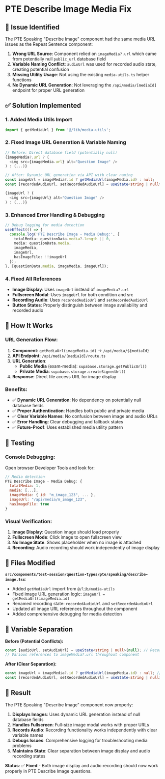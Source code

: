 # PTE Describe Image Media Fix

## 🎯 **Issue Identified**
The PTE Speaking "Describe Image" component had the same media URL issues as the Repeat Sentence component:
1. **Wrong URL Source**: Component relied on `imageMedia?.url` which came from potentially null `public_url` database field
2. **Variable Naming Conflict**: `audioUrl` was used for recorded audio state, creating potential confusion
3. **Missing Utility Usage**: Not using the existing `media-utils.ts` helper functions
4. **No Dynamic URL Generation**: Not leveraging the `/api/media/[mediaId]` endpoint for proper URL generation

## ✅ **Solution Implemented**

### 1. **Added Media Utils Import**
```typescript
import { getMediaUrl } from '@/lib/media-utils';
```

### 2. **Fixed Image URL Generation & Variable Naming**
```typescript
// Before: Direct database field (potentially null)
{imageMedia?.url ? (
  <img src={imageMedia.url} alt="Question Image" />
) : (...)}

// After: Dynamic URL generation via API with clear naming
const imageUrl = imageMedia?.id ? getMediaUrl(imageMedia.id) : null;
const [recordedAudioUrl, setRecordedAudioUrl] = useState<string | null>(null); // Clear separation

{imageUrl ? (
  <img src={imageUrl} alt="Question Image" />
) : (...)}
```

### 3. **Enhanced Error Handling & Debugging**
```typescript
// Debug logging for media detection
useEffect(() => {
  console.log('PTE Describe Image - Media Debug:', {
    totalMedia: questionData.media?.length || 0,
    media: questionData.media,
    imageMedia,
    imageUrl,
    hasImageFile: !!imageUrl
  });
}, [questionData.media, imageMedia, imageUrl]);
```

### 4. **Fixed All References**
- **Image Display**: Uses `imageUrl` instead of `imageMedia?.url`
- **Fullscreen Modal**: Uses `imageUrl` for both condition and src
- **Recording Audio**: Uses `recordedAudioUrl` and `setRecordedAudioUrl`
- **Button States**: Properly distinguish between image availability and recorded audio

## 🔧 **How It Works**

### URL Generation Flow:
1. **Component**: `getMediaUrl(imageMedia.id)` → `/api/media/${mediaId}`
2. **API Endpoint**: `/api/media/[mediaId]/route.ts`
3. **URL Generation**:
   - **Public Media** (exam-media): `supabase.storage.getPublicUrl()`
   - **Private Media**: `supabase.storage.createSignedUrl()`
4. **Response**: Direct file access URL for image display

### Benefits:
- ✅ **Dynamic URL Generation**: No dependency on potentially null database fields
- ✅ **Proper Authentication**: Handles both public and private media
- ✅ **Clear Variable Names**: No confusion between image and audio URLs
- ✅ **Error Handling**: Clear debugging and fallback states
- ✅ **Future-Proof**: Uses established media utility pattern

## 🧪 **Testing**

### Console Debugging:
Open browser Developer Tools and look for:

```javascript
// Media detection
PTE Describe Image - Media Debug: {
  totalMedia: 1,
  media: [...],
  imageMedia: { id: "m_image_123", ... },
  imageUrl: "/api/media/m_image_123",
  hasImageFile: true
}
```

### Visual Verification:
1. **Image Display**: Question image should load properly
2. **Fullscreen Mode**: Click image to open fullscreen view
3. **No Image State**: Shows placeholder when no image is attached
4. **Recording**: Audio recording should work independently of image display

## 📁 **Files Modified**

**`src/components/test-session/question-types/pte/speaking/describe-image.tsx`**:
- Added `getMediaUrl` import from `@/lib/media-utils`
- Fixed image URL generation logic: `imageUrl = getMediaUrl(imageMedia.id)`
- Renamed recording state: `recordedAudioUrl` and `setRecordedAudioUrl`
- Updated all image URL references throughout the component
- Added comprehensive debugging for media detection

## 🔄 **Variable Separation**

**Before (Potential Conflicts):**
```typescript
const [audioUrl, setAudioUrl] = useState<string | null>(null); // Recorded audio
// Various references to imageMedia?.url throughout component
```

**After (Clear Separation):**
```typescript
const imageUrl = imageMedia?.id ? getMediaUrl(imageMedia.id) : null; // Question image
const [recordedAudioUrl, setRecordedAudioUrl] = useState<string | null>(null); // User recording
```

## 🚀 **Result**

The PTE Speaking "Describe Image" component now properly:
1. **Displays Images**: Uses dynamic URL generation instead of null database fields
2. **Handles Fullscreen**: Full-size image modal works with proper URLs
3. **Records Audio**: Recording functionality works independently with clear variable names
4. **Debugs Issues**: Comprehensive logging for troubleshooting media problems
5. **Maintains State**: Clear separation between image display and audio recording states

**Status**: ✅ **Fixed** - Both image display and audio recording should now work properly in PTE Describe Image questions.